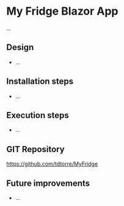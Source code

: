 ﻿# My Fridge Blazor App
...

## Design
- ...

## Installation steps
- ...

## Execution steps
- ...

## GIT Repository
https://github.com/tdtorre/MyFridge

## Future improvements
- ...